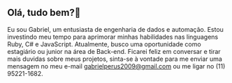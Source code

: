 ## Olá, tudo bem?👋

Eu sou Gabriel, um entusiasta de engenharia de dados e automação. Estou investindo meu tempo para aprimorar minhas habilidades nas linguagens Ruby, C# e JavaScript. Atualmente, busco uma oportunidade como estagiário ou junior na área de Back-end. Ficarei feliz em conversar e tirar mais duvidas sobre meus projetos, sinta-se à vontade para me enviar uma mensagem no meu e-mail gabrielperus2009@gmail.com ou me ligar no (11) 95221-1682.

